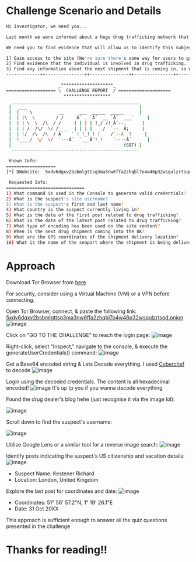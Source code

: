 # Challenge Scenario and Details
```bash
Hi Investigator, we need you...

Last month we were informed about a huge drug trafficking network that was taking place in the UK through the TOR network, in response to this situation we set to work and managed to dismantle their main TOR marketplace to stop drugs reaching the streets of the UK. However, we were informed that one of the creators of this network managed to evade us and is now continuing to carry out this type of activity. This is where you come in. We think we have found the site that this individual uses to "tell their stories" regarding criminal activity.

We need you to find evidence that will allow us to identify this subject, relate it to the drug trafficking crimes, and bring them to justice. We know this is a difficult task, but we are confident in your abilities and we are sure that you will succeed.

1] Gain access to the site (We're sure there's some way for users to gain valid credentials fairly easily).
2] Find evidence that the individual is involved in drug trafficking.
3] Find any information about the next shipment that is coming in, so we can seize it.
-------------++---------------++---------------++---------------++--------------

                    _********************_
=================== \  CHALLENGE REPORT  / ====================
                      ******************
  _________________________________________________   
 |   ___                                           | 
 |  |    \          __      ___  _____  _____      | 
 |  | |\  \        / /     Â´ _ `Â´  __ `Â´  ___`     | 
 |  | | \  \  /\  / /     | | | | !_/ /! Â´--.      | 
 |  | | /  /\/  \/ / ___  | | | |  __/  `--. Â¡     |
 |  | !/  /\  /\  / Â´   ` ! !_! ! |    /`--Â´ !     |
 |  !____/  \/  \/  `---Â´  `___Â´!_!    `----Â´      |
 |                                           (SBT).|
  ------------------------------------------------- 

 Known Info:
===================				      
[*] DWebsite:  5xdv6dqxv2bsbmlgttsq3ma3nw6ffa2zhqbl7o4w46p32wsqulzrtsqd.onion

 Requested Info:
==============================
1) What command is used in the Console to generate valid credentials?
2) What is the suspect's site username?
3) What is the suspect's first and last name?
4) What country is the suspect currently living in?
5) What is the date of the first post related to drug trafficking?
6) What is the date of the latest post related to drug trafficking?
7) What type of encoding has been used on the site content?
8) When is the next drug shipment coming into the UK?
9) What are the GPS coordinates of the shipment delivery location?  
10) What is the name of the seaport where the shipment is being delivered?
```
# Approach
Download Tor Browser from [here](https://www.torproject.org/download/)

For security, consider using a Virtual Machine (VM) or a VPN before connecting.

Open Tor Browser, connect, & paste the following link: [5xdv6dqxv2bsbmlgttsq3ma3nw6ffa2zhqbl7o4w46p32wsqulzrtsqd.onion](5xdv6dqxv2bsbmlgttsq3ma3nw6ffa2zhqbl7o4w46p32wsqulzrtsqd.onion)
![image](https://github.com/ZuanAce/SecurityBlueTeam_challenge/assets/147037911/3018f9ae-cc18-4ad8-847d-5094070af929)

Click on "GO TO THE CHALLENGE" to reach the login page:
![image](https://github.com/ZuanAce/SecurityBlueTeam_challenge/assets/147037911/e20b7966-65bd-4488-b871-a9168bc290a5)

Right-click, select "Inspect," navigate to the console, & execute the generateUserCredentials() command:
![image](https://github.com/ZuanAce/SecurityBlueTeam_challenge/assets/147037911/38c0ddd1-30f1-4f88-a577-b3f1a7a63ac1)

Get a Base64 encoded string & Lets Decode everything. I used [Cyberchef](https://gchq.github.io/CyberChef/) to decode 
![image](https://github.com/ZuanAce/SecurityBlueTeam_challenge/assets/147037911/91ee091b-737e-41ab-a163-181d586f5d0b)

Login using the decoded credentials. The content is all hexadecimal encoded!
![image](https://github.com/ZuanAce/SecurityBlueTeam_challenge/assets/147037911/27aba7da-ad86-493f-ad5b-3df1bac2ce59)
It's up tp you if you wanna decode everything 

Found the drug dealer's blog hehe (just recognise it via the image lol):

![image](https://github.com/ZuanAce/SecurityBlueTeam_challenge/assets/147037911/8975410a-b780-42e4-a72c-d4e3f90c372d)

Scroll down to find the suspect's username:

![image](https://github.com/ZuanAce/SecurityBlueTeam_challenge/assets/147037911/c5957841-386e-4ff6-842c-2c87caeeb4b7)

Utilize Google Lens or a similar tool for a reverse image search:
![image](https://github.com/ZuanAce/SecurityBlueTeam_challenge/assets/147037911/6f53e6a3-01b4-40d9-9545-fa9e79688072)

Identify posts indicating the suspect's US citizenship and vacation details:
![image](https://github.com/ZuanAce/SecurityBlueTeam_challenge/assets/147037911/c0532bd5-e974-45af-8d65-44c74566d622)
- Suspect Name: Kestener Richard
- Location: London, United Kingdom

Explore the last post for coordinates and date:
![image](https://github.com/ZuanAce/SecurityBlueTeam_challenge/assets/147037911/ee75c9fd-c348-46e4-b261-8774fc54b9d9)
- Coordinates: 51° 56' 57.2"N, 1° 19' 26.1"E
- Date: 31 Oct 20XX

This approach is sufficient enough to answer all the quiz questions presented in the challenge
# Thanks for reading!!





